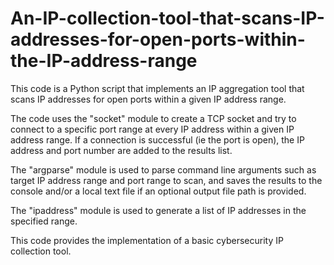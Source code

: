 # An-IP-collection-tool-that-scans-IP-addresses-for-open-ports-within-the-IP-address-range

This code is a Python script that implements an IP aggregation tool that scans IP addresses for open ports within a given IP address range.

The code uses the "socket" module to create a TCP socket and try to connect to a specific port range at every IP address within a given IP address range. If a connection is successful (ie the port is open), the IP address and port number are added to the results list.

The "argparse" module is used to parse command line arguments such as target IP address range and port range to scan, and saves the results to the console and/or a local text file if an optional output file path is provided.

The "ipaddress" module is used to generate a list of IP addresses in the specified range.

This code provides the implementation of a basic cybersecurity IP collection tool.
